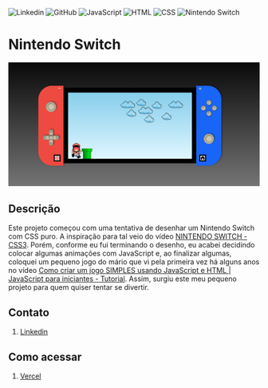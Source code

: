 ![Linkedin](https://img.shields.io/badge/LinkedIn-0077B5?style=for-the-badge&logo=linkedin&logoColor=white)
![GitHub](https://img.shields.io/badge/GitHub-100000?style=for-the-badge&logo=github&logoColor=white)
![JavaScript](https://img.shields.io/badge/JavaScript-F7DF1E?style=for-the-badge&logo=javascript&logoColor=black)
![HTML](https://img.shields.io/badge/HTkML5-E34F26?style=for-the-badge&logo=html5&logoColor=white)
![CSS](https://img.shields.io/badge/CSS3-1572B6?style=for-the-badge&logo=css3&logoColor=white)
![Nintendo Switch](https://img.shields.io/badge/Nintendo_Switch-E60012?style=for-the-badge&logo=nintendo-switch&logoColor=white)

# Nintendo Switch
![Imagem do projeto](./img/switch.png)

## Descrição
Este projeto começou com uma tentativa de desenhar um Nintendo Switch com CSS puro.
A inspiração para tal veio do vídeo [NINTENDO SWITCH - CSS3](https://www.youtube.com/watch?v=6oRr-fvv5z4).
Porém, conforme eu fui terminando o desenho, eu acabei decidindo colocar algumas animações com JavaScript e, ao finalizar algumas,
coloquei um pequeno jogo do mário que vi pela primeira vez há alguns anos no vídeo [Como criar um jogo SIMPLES usando JavaScript e HTML | JavaScript para iniciantes - Tutorial](https://www.youtube.com/watch?v=r9buAwVBDhA).
Assim, surgiu este meu pequeno projeto para quem quiser tentar se divertir.

## Contato
1. [Linkedin](https://www.linkedin.com/in/matheuspereiradevfront/)

## Como acessar
1. [Vercel](https://www.nintendo-switche-f01dygg7r-mathgpereira.vercel.app)
